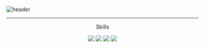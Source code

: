 ![header](https://capsule-render.vercel.app/api?type=waving&color=BCE8CB&height=210&section=header&text=Welcome&fontSize=60&animation=fadeIn&fontAlignY=38&desc=minkk's%20GitHub%20Profile&descAlignY=52&descAlign=56&descSize=15,)

<!-- ### Hi there 👋 -->

<!--
**jeongminkyu95/jeongminkyu95** is a ✨ _special_ ✨ repository because its `README.md` (this file) appears on your GitHub profile.

Here are some ideas to get you started:

- 🔭 I’m currently working on ...
- 🌱 I’m currently learning ...
- 👯 I’m looking to collaborate on ...
- 🤔 I’m looking for help with ...
- 💬 Ask me about ...
- 📫 How to reach me: ...
- 😄 Pronouns: ...
- ⚡ Fun fact: ...
-->
<!-- ![pngwing com (1)](https://user-images.githubusercontent.com/108388483/209440765-96fefc60-a468-4baf-bb63-bddd3cf5467a.png) -->
<!-- ![pngwing com](https://user-images.githubusercontent.com/108388483/209440807-a07fcc20-173e-4268-9fc7-b5207c0d1922.png) -->

<!-- ![Anurag's GitHub stats](https://github-readme-stats.vercel.app/api?username=jeongminkyu95&show_icons=true&theme=blue-green) -->

---
<p align='center' pontSize='15px'>Skills</p>
<p align="center" display="inline-block">
  <img src="https://img.shields.io/badge/JavaScript-F7DF1E?style=for-the-badge&logo=JavaScript&logoColor=black">
  <img src="https://img.shields.io/badge/Node.js-brightgreen?style=for-the-badge&logo=Node.js&logoColor=white">
  <img src="https://img.shields.io/badge/MongoDB-47A248?style=for-the-badge&logo=MongoDB&logoColor=white">
  <img src="https://img.shields.io/badge/MySQL-4479A1?style=for-the-badge&logo=MySQL&logoColor=white">
</p>
